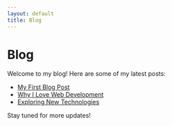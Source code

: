 ```yaml
---
layout: default
title: Blog
---
```


# Blog

Welcome to my blog! Here are some of my latest posts:

- [My First Blog Post](posts/2024-11-01-my-first-blog-post.md)
- [Why I Love Web Development](posts/2024-11-02-why-i-love-web-development.md)
- [Exploring New Technologies](posts/2024-11-03-exploring-new-technologies.md)

Stay tuned for more updates!
